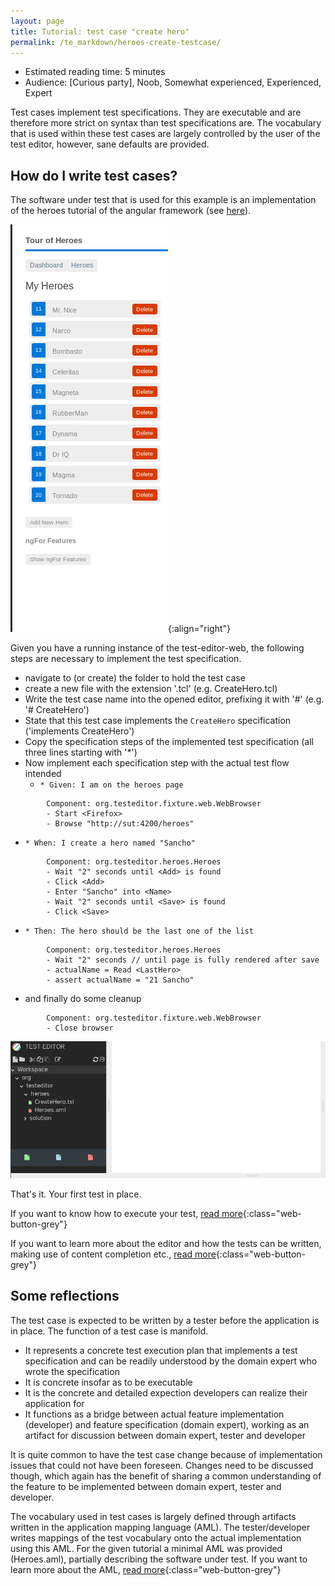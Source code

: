 ```yaml
---
layout: page
title: Tutorial: test case "create hero"
permalink: /te_markdown/heroes-create-testcase/
---
```


- Estimated reading time: 5 minutes
- Audience: [Curious party], Noob, Somewhat experienced, Experienced, Expert

Test cases implement test specifications. They are executable and are therefore more strict on syntax than test specifications are. The vocabulary that is used within these
test cases are largely controlled by the user of the test editor, however, sane defaults are provided.

## How do I write test cases?

The software under test that is used for this example is an implementation of the heroes tutorial of the angular framework (see [here](https://angular.io/tutorial)).

![screencast: create hero](/images/tutorial/tutorial.heroes.create.app.gif "screencast: create hero"){:align="right"}

Given you have a running instance of the test-editor-web, the following steps are necessary to implement the test specification.
- navigate to (or create) the folder to hold the test case
- create a new file with the extension '.tcl' (e.g. CreateHero.tcl)
- Write the test case name into the opened editor, prefixing it with '#' (e.g. '# CreateHero')
- State that this test case implements the `CreateHero` specification ('implements CreateHero')
- Copy the specification steps of the implemented test specification (all three lines starting with '*')
- Now implement each specification step with the actual test flow intended
  - `* Given: I am on the heroes page`
```
        Component: org.testeditor.fixture.web.WebBrowser
        - Start <Firefox>
        - Browse "http://sut:4200/heroes"
```
  - `* When: I create a hero named "Sancho"`
```
        Component: org.testeditor.heroes.Heroes
        - Wait "2" seconds until <Add> is found
        - Click <Add>
        - Enter "Sancho" into <Name>
        - Wait "2" seconds until <Save> is found
        - Click <Save>
```
  - `* Then: The hero should be the last one of the list`
```
        Component: org.testeditor.heroes.Heroes
        - Wait "2" seconds // until page is fully rendered after save
        - actualName = Read <LastHero>
        - assert actualName = "21 Sancho"
```
  - and finally do some cleanup
```
        Component: org.testeditor.fixture.web.WebBrowser
        - Close browser
```

![screencase: create hero test case](/images/tutorial/tutorial.heroes.create.testcase.gif "screencast: create hero test case")

That's it. Your first test in place. 

If you want to know how to execute your test, [read more](heroes-create-testcase-execution){:class="web-button-grey"}

If you want to learn more about the editor and how the tests can be written, making use of content completion etc., [read more](heroes-create-testcase-editor){:class="web-button-grey"}

## Some reflections

The test case is expected to be written by a tester before the application is in place. The function of a test case is manifold.

* It represents a concrete test execution plan that implements a test specification and can be readily understood by the domain expert who wrote the specification
* It is concrete insofar as to be executable 
* It is the concrete and detailed expection developers can realize their application for
* It functions as a bridge between actual feature implementation (developer) and feature specification (domain expert), working as an artifact for discussion between domain expert, tester and developer

It is quite common to have the test case change because of implementation issues that could not have been foreseen. Changes need to be discussed though, which again has the benefit of sharing a common understanding of the feature to be implemented between domain expert, tester and developer. 

The vocabulary used in test cases is largely defined through artifacts written in the application mapping language (AML). The tester/developer writes mappings of the test vocabulary onto the actual implementation using this AML.
For the given tutorial a minimal AML was provided (Heroes.aml), partially describing the software under test. If you want to learn more about the AML, [read more](heroes-create-aml){:class="web-button-grey"}
